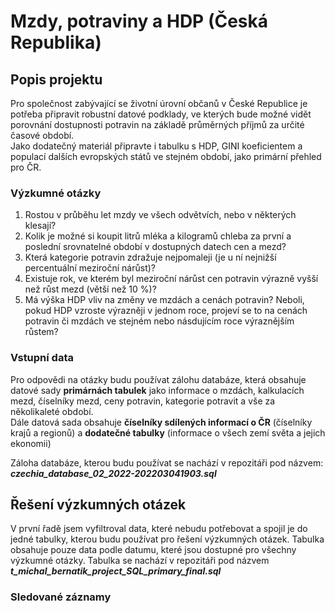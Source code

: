 # Mzdy, potraviny a HDP (Česká Republika)
## Popis projektu
Pro společnost zabývající se životní úrovní občanů v České Republice je potřeba připravit robustní datové podklady, ve kterých bude možné vidět porovnání dostupnosti potravin na základě průměrných příjmů za určité časové období.   
Jako dodatečný materiál připravte i tabulku s HDP, GINI koeficientem a populací dalších evropských států ve stejném období, jako primární přehled pro ČR.
### Výzkumné otázky
1) Rostou v průběhu let mzdy ve všech odvětvích, nebo v některých klesají?
2) Kolik je možné si koupit litrů mléka a kilogramů chleba za první a poslední srovnatelné období v dostupných datech cen a mezd?
3) Která kategorie potravin zdražuje nejpomaleji (je u ní nejnižší percentuální meziroční nárůst)?
4) Existuje rok, ve kterém byl meziroční nárůst cen potravin výrazně vyšší než růst mezd (větší než 10 %)?
5) Má výška HDP vliv na změny ve mzdách a cenách potravin? Neboli, pokud HDP vzroste výrazněji v jednom roce, projeví se to na cenách potravin či mzdách ve stejném nebo násdujícím roce výraznějším růstem?
### Vstupní data
Pro odpovědi na otázky budu používat zálohu databáze, která obsahuje datové sady **primárnách tabulek** jako informace o mzdách, kalkulacích mezd, číselníky mezd, ceny potravin, kategorie potravit a vše za několikaleté období.   
Dále datová sada obsahuje **číselníky sdílených informací o ČR** (číselníky krajů a regionů) a **dodatečné tabulky** (informace o všech zemí světa a jejich ekonomii)

Záloha databáze, kterou budu používat se nachází v repozitáři pod názvem:   
**_czechia_database_02_2022-202203041903.sql_**

## Řešení výzkumných otázek
V první řadě jsem vyfiltroval data, které nebudu potřebovat a spojil je do jedné tabulky, kterou budu používat pro řešení výzkumných otázek. Tabulka obsahuje pouze data podle datumu, které jsou dostupné pro všechny výzkumné otázky. Tabulka se nachází v repozitáři pod názvem   
_**t_michal_bernatik_project_SQL_primary_final.sql**_

### Sledované záznamy
